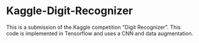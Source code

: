 # Kaggle-Digit-Recognizer
This is a submission of the Kaggle competition "Digit Recognizer". This code is implemented in Tensorflow and uses a CNN and data augmentation.
